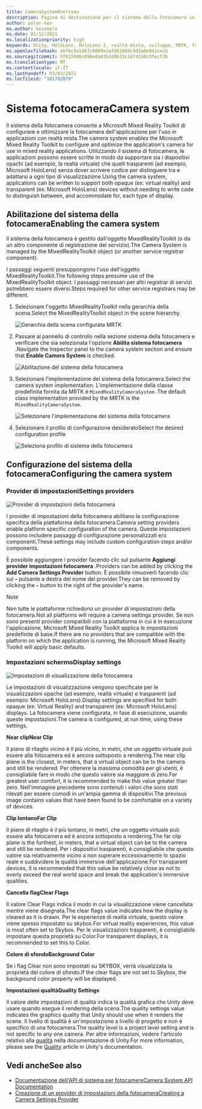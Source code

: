 ```yaml
---
title: CameraSystemOverview
description: Pagina di destinazione per il sistema della fotocamera in MRTK
author: polar-kev
ms.author: kesemple
ms.date: 01/12/2021
ms.localizationpriority: high
keywords: Unity, HoloLens, HoloLens 2, realtà mista, sviluppo, MRTK, fotocamera,
ms.openlocfilehash: e6fbc9a5d67c0069e1afd61089c9d2a0e0d1cecb
ms.sourcegitcommit: 97815006c09be0a43b3d9b33c1674150cdfecf2b
ms.translationtype: MT
ms.contentlocale: it-IT
ms.lasthandoff: 03/03/2021
ms.locfileid: "101782079"
---
```

# <a name="camera-system"></a><span data-ttu-id="a5931-104">Sistema fotocamera</span><span class="sxs-lookup"><span data-stu-id="a5931-104">Camera system</span></span>

<span data-ttu-id="a5931-105">Il sistema della fotocamera consente a Microsoft Mixed Reality Toolkit di configurare e ottimizzare la fotocamera dell'applicazione per l'uso in applicazioni con realtà mista.</span><span class="sxs-lookup"><span data-stu-id="a5931-105">The camera system enables the Microsoft Mixed Reality Toolkit to configure and optimize the application's camera for use in mixed reality applications.</span></span> <span data-ttu-id="a5931-106">Utilizzando il sistema di fotocamera, le applicazioni possono essere scritte in modo da supportare sia i dispositivi opachi (ad esempio, la realtà virtuale) che quelli trasparenti (ad esempio, Microsoft HoloLens) senza dover scrivere codice per distinguere tra e adattarsi a ogni tipo di visualizzazione.</span><span class="sxs-lookup"><span data-stu-id="a5931-106">Using the camera system, applications can be written to support both opaque (ex: virtual reality) and transparent (ex: Microsoft HoloLens) devices without needing to write code to distinguish between, and accommodate for, each type of display.</span></span>

## <a name="enabling-the-camera-system"></a><span data-ttu-id="a5931-107">Abilitazione del sistema della fotocamera</span><span class="sxs-lookup"><span data-stu-id="a5931-107">Enabling the camera system</span></span>

<span data-ttu-id="a5931-108">Il sistema della fotocamera è gestito dall'oggetto MixedRealityToolkit (o da un altro componente di registrazione del servizio).</span><span class="sxs-lookup"><span data-stu-id="a5931-108">The Camera System is managed by the MixedRealityToolkit object (or another service registrar component).</span></span>

<span data-ttu-id="a5931-109">I passaggi seguenti presuppongono l'uso dell'oggetto MixedRealityToolkit.</span><span class="sxs-lookup"><span data-stu-id="a5931-109">The following steps presume use of the MixedRealityToolkit object.</span></span> <span data-ttu-id="a5931-110">I passaggi necessari per altri registrar di servizi potrebbero essere diversi.</span><span class="sxs-lookup"><span data-stu-id="a5931-110">Steps required for other service registrars may be different.</span></span>

1. <span data-ttu-id="a5931-111">Selezionare l'oggetto MixedRealityToolkit nella gerarchia della scena.</span><span class="sxs-lookup"><span data-stu-id="a5931-111">Select the MixedRealityToolkit object in the scene hierarchy.</span></span>

    ![Gerarchia della scena configurata MRTK](../images/MRTK_ConfiguredHierarchy.png)

2. <span data-ttu-id="a5931-113">Passare al pannello di controllo nella sezione sistema della fotocamera e verificare che sia selezionata l'opzione **Abilita sistema fotocamera** .</span><span class="sxs-lookup"><span data-stu-id="a5931-113">Navigate the Inspector panel to the camera system section and ensure that **Enable Camera System** is checked.</span></span>

    ![Abilitazione del sistema della fotocamera](../images/camera-system/EnableCameraSystem.png)

3. <span data-ttu-id="a5931-115">Selezionare l'implementazione del sistema della fotocamera.</span><span class="sxs-lookup"><span data-stu-id="a5931-115">Select the camera system implementation.</span></span> <span data-ttu-id="a5931-116">L'implementazione della classe predefinita fornita da MRTK è `MixedRealityCameraSystem` .</span><span class="sxs-lookup"><span data-stu-id="a5931-116">The default class implementation provided by the MRTK is the `MixedRealityCameraSystem`.</span></span>

    ![Selezionare l'implementazione del sistema della fotocamera](../images/camera-system/SelectCameraSystemType.png)

4. <span data-ttu-id="a5931-118">Selezionare il profilo di configurazione desiderato</span><span class="sxs-lookup"><span data-stu-id="a5931-118">Select the desired configuration profile</span></span>

    ![Seleziona profilo di sistema della fotocamera](../images/camera-system/SelectCameraProfile.png)

## <a name="configuring-the-camera-system"></a><span data-ttu-id="a5931-120">Configurazione del sistema della fotocamera</span><span class="sxs-lookup"><span data-stu-id="a5931-120">Configuring the camera system</span></span>

### <a name="settings-providers"></a><span data-ttu-id="a5931-121">Provider di impostazioni</span><span class="sxs-lookup"><span data-stu-id="a5931-121">Settings providers</span></span>

![Provider di impostazioni della fotocamera](../images/camera-system/CameraSettingsProviders.png)

<span data-ttu-id="a5931-123">I provider di impostazioni della fotocamera abilitano la configurazione specifica della piattaforma della fotocamera.</span><span class="sxs-lookup"><span data-stu-id="a5931-123">Camera setting providers enable platform specific configuration of the camera.</span></span> <span data-ttu-id="a5931-124">Queste impostazioni possono includere passaggi di configurazione personalizzati e/o componenti.</span><span class="sxs-lookup"><span data-stu-id="a5931-124">These settings may include custom configuration steps and/or components.</span></span>

<span data-ttu-id="a5931-125">È possibile aggiungere i provider facendo clic sul pulsante **Aggiungi provider impostazioni fotocamera** .</span><span class="sxs-lookup"><span data-stu-id="a5931-125">Providers can be added by clicking the **Add Camera Settings Provider** button.</span></span> <span data-ttu-id="a5931-126">È possibile rimuoverli facendo clic sul **-** pulsante a destra del nome del provider.</span><span class="sxs-lookup"><span data-stu-id="a5931-126">They can be removed by clicking the **-** button to the right of the provider's name.</span></span>

> [!Note]
> <span data-ttu-id="a5931-127">Non tutte le piattaforme richiedono un provider di impostazioni della fotocamera.</span><span class="sxs-lookup"><span data-stu-id="a5931-127">Not all platforms will require a camera settings provider.</span></span> <span data-ttu-id="a5931-128">Se non sono presenti provider compatibili con la piattaforma in cui è in esecuzione l'applicazione, Microsoft Mixed Reality Toolkit applica le impostazioni predefinite di base.</span><span class="sxs-lookup"><span data-stu-id="a5931-128">If there are no providers that are compatible with the platform on which the application is running, the Microsoft Mixed Reality Toolkit will apply basic defaults.</span></span>

### <a name="display-settings"></a><span data-ttu-id="a5931-129">Impostazioni schermo</span><span class="sxs-lookup"><span data-stu-id="a5931-129">Display settings</span></span>

![Impostazioni di visualizzazione della fotocamera](../images/camera-system/CameraDisplaySettings.png)

<span data-ttu-id="a5931-131">Le impostazioni di visualizzazione vengono specificate per le visualizzazioni opache (ad esempio, realtà virtuale) e trasparenti (ad esempio: Microsoft HoloLens).</span><span class="sxs-lookup"><span data-stu-id="a5931-131">Display settings are specified for both opaque (ex: Virtual Reality) and transparent (ex: Microsoft HoloLens) displays.</span></span> <span data-ttu-id="a5931-132">La fotocamera viene configurata, in fase di esecuzione, usando queste impostazioni.</span><span class="sxs-lookup"><span data-stu-id="a5931-132">The camera is configured, at run time, using these settings.</span></span>

<span data-ttu-id="a5931-133">**Near clip**</span><span class="sxs-lookup"><span data-stu-id="a5931-133">**Near Clip**</span></span>

<span data-ttu-id="a5931-134">Il piano di ritaglio vicino è il più vicino, in metri, che un oggetto virtuale può essere alla fotocamera ed è ancora sottoposto a rendering.</span><span class="sxs-lookup"><span data-stu-id="a5931-134">The near clip plane is the closest, in meters, that a virtual object can be to the camera and still be rendered.</span></span> <span data-ttu-id="a5931-135">Per ottenere la massima comodità per gli utenti, è consigliabile fare in modo che questo valore sia maggiore di zero.</span><span class="sxs-lookup"><span data-stu-id="a5931-135">For greatest user comfort, it is recommended to make this value greater than zero.</span></span> <span data-ttu-id="a5931-136">Nell'immagine precedente sono contenuti i valori che sono stati rilevati per essere comodi in un'ampia gamma di dispositivi.</span><span class="sxs-lookup"><span data-stu-id="a5931-136">The previous image contains values that have been found to be comfortable on a variety of devices.</span></span>

<span data-ttu-id="a5931-137">**Clip lontano**</span><span class="sxs-lookup"><span data-stu-id="a5931-137">**Far Clip**</span></span>

<span data-ttu-id="a5931-138">Il piano di ritaglio è il più lontano, in metri, che un oggetto virtuale può essere alla fotocamera ed è ancora sottoposto a rendering.</span><span class="sxs-lookup"><span data-stu-id="a5931-138">The far clip plane is the furthest, in meters, that a virtual object can be to the camera and still be rendered.</span></span> <span data-ttu-id="a5931-139">Per i dispositivi trasparenti, è consigliabile che questo valore sia relativamente vicino a non superare eccessivamente lo spazio reale e suddividere le qualità immersive dell'applicazione.</span><span class="sxs-lookup"><span data-stu-id="a5931-139">For transparent devices, it is recommended that this value be relatively close as not to overly exceed the real world space and break the application's immersive qualities.</span></span>

<span data-ttu-id="a5931-140">**Cancella flag**</span><span class="sxs-lookup"><span data-stu-id="a5931-140">**Clear Flags**</span></span>

<span data-ttu-id="a5931-141">Il valore Clear Flags indica il modo in cui la visualizzazione viene cancellata mentre viene disegnata.</span><span class="sxs-lookup"><span data-stu-id="a5931-141">The clear flags value indicates how the display is cleared as it is drawn.</span></span> <span data-ttu-id="a5931-142">Per le esperienze di realtà virtuale, questo valore viene spesso impostato su skybox.</span><span class="sxs-lookup"><span data-stu-id="a5931-142">For virtual reality experiences, this value is most often set to Skybox.</span></span> <span data-ttu-id="a5931-143">Per le visualizzazioni trasparenti, è consigliabile impostare questa proprietà su Color.</span><span class="sxs-lookup"><span data-stu-id="a5931-143">For transparent displays, it is recommended to set this to Color.</span></span>

<span data-ttu-id="a5931-144">**Colore di sfondo**</span><span class="sxs-lookup"><span data-stu-id="a5931-144">**Background Color**</span></span>

<span data-ttu-id="a5931-145">Se i flag Clear non sono impostati su SKYBOX, verrà visualizzata la proprietà del colore di sfondo.</span><span class="sxs-lookup"><span data-stu-id="a5931-145">If the clear flags are not set to Skybox, the background color property will be displayed.</span></span>

<span data-ttu-id="a5931-146">**Impostazioni qualità**</span><span class="sxs-lookup"><span data-stu-id="a5931-146">**Quality Settings**</span></span>

<span data-ttu-id="a5931-147">Il valore delle impostazioni di qualità indica la qualità grafica che Unity deve usare quando esegue il rendering della scena.</span><span class="sxs-lookup"><span data-stu-id="a5931-147">The quality settings value indicates the graphics quality that Unity should use when it renders the scene.</span></span> <span data-ttu-id="a5931-148">Il livello di qualità è un'impostazione a livello di progetto e non è specifico di una fotocamera.</span><span class="sxs-lookup"><span data-stu-id="a5931-148">The quality level is a project level setting and is not specific to any one camera.</span></span> <span data-ttu-id="a5931-149">Per altre informazioni, vedere l'articolo relativo alla [qualità](https://docs.unity3d.com/Manual/class-QualitySettings.html) nella documentazione di Unity.</span><span class="sxs-lookup"><span data-stu-id="a5931-149">For more information, please see the [Quality](https://docs.unity3d.com/Manual/class-QualitySettings.html) article in Unity's documentation.</span></span>

## <a name="see-also"></a><span data-ttu-id="a5931-150">Vedi anche</span><span class="sxs-lookup"><span data-stu-id="a5931-150">See also</span></span>

- [<span data-ttu-id="a5931-151">Documentazione dell'API di sistema per fotocamere</span><span class="sxs-lookup"><span data-stu-id="a5931-151">Camera System API Documentation</span></span>](xref:Microsoft.MixedReality.Toolkit.CameraSystem)
- [<span data-ttu-id="a5931-152">Creazione di un provider di impostazioni della fotocamera</span><span class="sxs-lookup"><span data-stu-id="a5931-152">Creating a Camera Settings Provider</span></span>](create-settings-provider.md)
